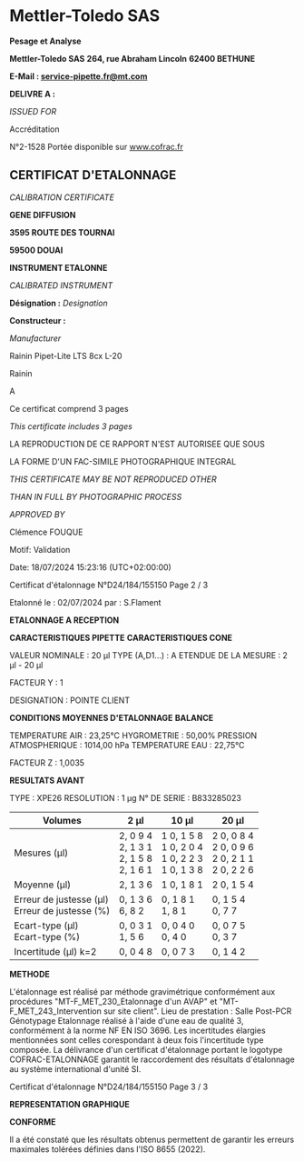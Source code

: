 # **Mettler-Toledo SAS**

**Pesage et Analyse**

**Mettler-Toledo SAS**
**264, rue Abraham Lincoln**
**62400 BETHUNE**

**E-Mail : service-pipette.fr@mt.com**


**DELIVRE A :**

_ISSUED FOR_


Accréditation

N°2-1528
Portée disponible
sur www.cofrac.fr
## **CERTIFICAT D'ETALONNAGE**

_CALIBRATION CERTIFICATE_

**GENE DIFFUSION**

**3595 ROUTE DES TOURNAI**

**59500 DOUAI**


**INSTRUMENT ETALONNE**

_CALIBRATED INSTRUMENT_


**Désignation :**
_Designation_

**Constructeur :**

_Manufacturer_


Rainin Pipet-Lite LTS 8cx L-20

Rainin



A



Ce certificat comprend 3 pages

_This certificate includes 3 pages_

LA REPRODUCTION DE CE RAPPORT N'EST AUTORISEE QUE SOUS

LA FORME D'UN FAC-SIMILE PHOTOGRAPHIQUE INTEGRAL

_THIS CERTIFICATE MAY BE NOT REPRODUCED OTHER_

_THAN IN FULL BY PHOTOGRAPHIC PROCESS_


_APPROVED BY_

Clémence FOUQUE

Motif: Validation

Date: 18/07/2024 15:23:16 (UTC+02:00:00)

Certificat d'étalonnage N°D24/184/155150  Page 2 / 3

Etalonné le : 02/07/2024 par : S.Flament

**ETALONNAGE A RECEPTION**

**CARACTERISTIQUES PIPETTE** **CARACTERISTIQUES CONE**


VALEUR NOMINALE : 20 µl
TYPE (A,D1...) : A
ETENDUE DE LA MESURE : 2 µl - 20 µl

FACTEUR Y : 1


DESIGNATION : POINTE CLIENT


**CONDITIONS MOYENNES D'ETALONNAGE** **BALANCE**


TEMPERATURE AIR : 23,25°C
HYGROMETRIE : 50,00%
PRESSION ATMOSPHERIQUE : 1014,00 hPa
TEMPERATURE EAU : 22,75°C

FACTEUR Z : 1,0035

**RESULTATS AVANT**


TYPE : XPE26
RESOLUTION : 1 µg
N° DE SERIE : B833285023










|Volumes|2 µl|10 µl|20 µl|
|---|---|---|---|
|Mesures (µl)|2, 0 9 4<br>2, 1 3 1<br>2, 1 5 8<br>2, 1 6 1|1 0, 1 5 8<br>1 0, 2 0 4<br>1 0, 2 2 3<br>1 0, 1 3 8|2 0, 0 8 4<br>2 0, 0 9 6<br>2 0, 2 1 1<br>2 0, 2 2 6|
|Moyenne (µl)|2, 1 3 6|1 0, 1 8 1|2 0, 1 5 4|
|Erreur de justesse (µl)<br>Erreur de justesse (%)|0, 1 3 6<br>6, 8 2|0, 1 8 1<br>1, 8 1|0, 1 5 4<br>0, 7 7|
|Ecart-type (µl)<br>Ecart-type (%)|0, 0 3 1<br>1, 5 6|0, 0 4 0<br>0, 4 0|0, 0 7 5<br>0, 3 7|
|Incertitude (µl) k=2|0, 0 4 8|0, 0 7 3|0, 1 4 2|


**METHODE**

L'étalonnage est réalisé par méthode gravimétrique conformément aux procédures "MT-F_MET_230_Etalonnage d'un AVAP" et
"MT-F_MET_243_Intervention sur site client".
Lieu de prestation : Salle Post-PCR Génotypage
Etalonnage réalisé à l'aide d'une eau de qualité 3, conformément à la norme NF EN ISO 3696.
Les incertitudes élargies mentionnées sont celles corespondant à deux fois l'incertitude type composée.
La délivrance d'un certificat d'étalonnage portant le logotype COFRAC-ETALONNAGE garantit le raccordement des résultats d'étalonnage au système
international d'unité SI.

Certificat d'étalonnage N°D24/184/155150  Page 3 / 3

**REPRESENTATION GRAPHIQUE**

**CONFORME**

Il a été constaté que les résultats obtenus permettent de garantir les erreurs maximales tolérées définies dans l'ISO 8655 (2022).

